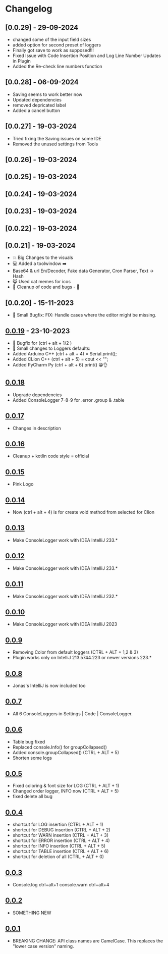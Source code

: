 # Changelog

## [0.0.29] - 29-09-2024
- changed some of the input field sizes
- added option for second preset of loggers
- Finally got save to work as supposed!!!
- Fixed Issue with Code Insertion Position and Log Line Number Updates in Plugin
- Added the Re-check line numbers function

## [0.0.28] - 06-09-2024
- Saving seems to work better now
- Updated dependencies
- removed depricated label
- Added a cancel button

## [0.0.27] - 19-03-2024
- Tried fixing the Saving issues on some IDE
- Removed the unused settings from Tools

## [0.0.26] - 19-03-2024

## [0.0.25] - 19-03-2024

## [0.0.24] - 19-03-2024

## [0.0.23] - 19-03-2024

## [0.0.22] - 19-03-2024

## [0.0.21] - 19-03-2024
- 💥 Big Changes to the visuals
- 💻 Added a toolwindow ➡️ 
- Base64 & url En/Decoder, Fake data Generator, Cron Parser, Text -> Hash
- 😸 Used cat memes for icos
- 🧼 Cleanup of code and bugs - 🐛


## [0.0.20] - 15-11-2023
- 🐛 Small Bugfix: FIX: Handle cases where the editor might be missing. 

## [0.0.19] - 23-10-2023

- 🐛 Bugfix for (ctrl + alt + 1/2 ) 
- 🤏 Small changes to Loggers defaults:
- Added Arduino C++ (ctrl + alt + 4) = Serial.print(); 
- Added CLion   C++ (ctrl + alt + 5) = cout << ""; 
- Added PyCharm Py  (ctrl + alt + 6) print() 😁👌

## [0.0.18]

- Upgrade dependencies
- Added ConsoleLogger 7-8-9 for .error .group & .table

## [0.0.17]

- Changes in description

## [0.0.16]

- Cleanup + kotlin code style = official

## [0.0.15]

- Pink Logo

## [0.0.14]

- Now (ctrl + alt + 4) is for create void method from selected for Clion

## [0.0.13]

- Make ConsoleLogger work with IDEA IntelliJ 233.*

## [0.0.12]

- Make ConsoleLogger work with IDEA IntelliJ 233.*

## [0.0.11]

- Make ConsoleLogger work with IDEA IntelliJ 232.*

## [0.0.10]

- Make ConsoleLogger work with IDEA IntelliJ 2023

## [0.0.9]

- Removing Color from default loggers  (CTRL + ALT + 1,2 & 3)
- Plugin works only on IntelliJ 213.5744.223 or newer versions 223.*

## [0.0.8]

- Jonas's IntelliJ is now included too

## [0.0.7]

- All 6 ConsoleLoggers in Settings | Code | ConsoleLogger.

## [0.0.6]

- Table bug fixed
- Replaced console.Info() for groupCollapsed()
- Added console.groupCollapsed()   (CTRL + ALT + 5)
- Shorten some logs

## [0.0.5]

- Fixed coloring & font size for LOG (CTRL + ALT + 1)
- Changed order logger, INFO now (CTRL + ALT + 5)
- fixed delete all bug

## [0.0.4]

- shortcut for LOG insertion   (CTRL + ALT + 1)
- shortcut for DEBUG insertion (CTRL + ALT + 2)
- shortcut for WARN insertion  (CTRL + ALT + 3)
- shortcut for ERROR insertion (CTRL + ALT + 4)
- shortcut for INFO insertion  (CTRL + ALT + 5)
- shortcut for TABLE insertion (CTRL + ALT + 6)
- shortcut for deletion of all (CTRL + ALT + 0)

## [0.0.3]

- Console.log ctrl+alt+1 console.warn ctrl+alt+4

## [0.0.2]

- SOMETHING NEW

## [0.0.1]

- BREAKING CHANGE: API class names are CamelCase. This replaces the  "lower  case version" naming.

[Unreleased]: https://github.com/bg-omar/consolelogger/compare/v0.0.19...HEAD
[0.0.19]: https://github.com/bg-omar/consolelogger/compare/v0.0.18...v0.0.19
[0.0.18]: https://github.com/bg-omar/consolelogger/compare/v0.0.17...v0.0.18
[0.0.17]: https://github.com/bg-omar/consolelogger/compare/v0.0.16...v0.0.17
[0.0.16]: https://github.com/bg-omar/consolelogger/compare/v0.0.15...v0.0.16
[0.0.15]: https://github.com/bg-omar/consolelogger/compare/v0.0.14...v0.0.15
[0.0.14]: https://github.com/bg-omar/consolelogger/compare/v0.0.13...v0.0.14
[0.0.13]: https://github.com/bg-omar/consolelogger/compare/v0.0.12...v0.0.13
[0.0.12]: https://github.com/bg-omar/consolelogger/compare/v0.0.11...v0.0.12
[0.0.11]: https://github.com/bg-omar/consolelogger/compare/v0.0.10...v0.0.11
[0.0.10]: https://github.com/bg-omar/consolelogger/compare/v0.0.9...v0.0.10
[0.0.9]: https://github.com/bg-omar/consolelogger/compare/v0.0.8...v0.0.9
[0.0.8]: https://github.com/bg-omar/consolelogger/compare/v0.0.7...v0.0.8
[0.0.7]: https://github.com/bg-omar/consolelogger/compare/v0.0.6...v0.0.7
[0.0.6]: https://github.com/bg-omar/consolelogger/compare/v0.0.5...v0.0.6
[0.0.5]: https://github.com/bg-omar/consolelogger/compare/v0.0.4...v0.0.5
[0.0.4]: https://github.com/bg-omar/consolelogger/compare/v0.0.3...v0.0.4
[0.0.3]: https://github.com/bg-omar/consolelogger/compare/v0.0.2...v0.0.3
[0.0.2]: https://github.com/bg-omar/consolelogger/compare/v0.0.1...v0.0.2
[0.0.1]: https://github.com/bg-omar/consolelogger/commits/v0.0.1
